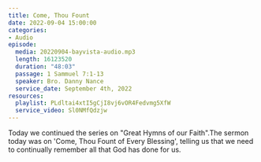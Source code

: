 ```yaml
---
title: Come, Thou Fount
date: 2022-09-04 15:00:00
categories:
- Audio
episode:
  media: 20220904-bayvista-audio.mp3
  length: 16123520
  duration: "48:03"
  passage: 1 Sammuel 7:1-13
  speaker: Bro. Danny Nance
  service_date: September 4th, 2022
resources:
  playlist: PLdltai4xtI5gCjI8vj6vOR4Fedvmg5XfW
  service_video: Sl0NMfQdzjw
---
```

Today we continued the series on "Great Hymns of our Faith".The sermon today was on 'Come, Thou Fount of Every Blessing', telling us that we need to continually remember all that God has done for us. 